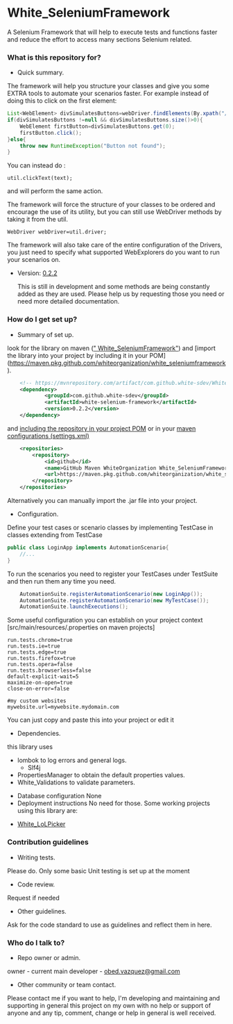 # White_SeleniumFramework
A Selenium Framework that will help to execute tests and functions faster and reduce the effort to access many sections Selenium related.



### What is this repository for? ###

* Quick summary.

The framework will help you structure your classes and give you some EXTRA tools to automate your scenarios faster.
For example instead of doing this to click on the first element:
``` java
List<WebElement> divSimulatesButtons=webDriver.findElements(By.xpath("//*[text() = '"+text+"']"));
if(divSimulatesButtons !=null && divSimulatesButtons.size()>0){
	WebElement firstButton=divSimulatesButtons.get(0);
	firstButton.click();
}else{
	throw new RuntimeException("Button not found");
}
```

You can instead do :
```
util.clickText(text);
```
and will perform the same action.

The framework will force the structure of your classes to be ordered and encourage the use of its utility, but you can still use WebDriver methods by taking it from the util.
```
WebDriver webDriver=util.driver;
```

The framework will also take care of the entire configuration of the Drivers, you just need to specify what supported WebExplorers do you want to run your scenarios on.


* Version: [0.2.2](https://github.com/orgs/WhiteOrganization/packages) 

    This is still in development and some methods are being constantly added as they are used. Please help us by requesting those you need or need more detailed documentation.

### How do I get set up? ###

* Summary of set up.

look for the library on maven ([" White_SeleniumFramework"](https://github.com/orgs/WhiteOrganization/packages)) and [import the library into your project
by including it in your POM](<url>https://maven.pkg.github.com/whiteorganization/white_seleniumframework</url>).
```XML
	<!-- https://mvnrepository.com/artifact/com.github.white-sdev/White_SeleniumFramework -->
	<dependency>
    		<groupId>com.github.white-sdev</groupId>
    		<artifactId>white-selenium-framework</artifactId>
    		<version>0.2.2</version>
	</dependency>
```
and [including the repository in your project POM](https://maven.pkg.github.com/whiteorganization/white_seleniumframework) or in your [maven configurations (settings.xml)](https://maven.apache.org/settings.html)
```XML
	<repositories>
	    <repository>
            <id>github</id>
            <name>GitHub Maven WhiteOrganization White_SeleniumFramework Repository</name>
            <url>https://maven.pkg.github.com/whiteorganization/white_seleniumframework</url>
	    </repository>
	</repositories>
```


Alternatively you can manually import the .jar file into your project.
* Configuration.

Define your test cases or scenario classes by implementing TestCase in classes extending from TestCase
```java
public class LoginApp implements AutomationScenario{
	//...
}
```

To run the scenarios you need to register your TestCases under TestSuite and then run them any time you need.
``` java
	AutomationSuite.registerAutomationScenario(new LoginApp());
	AutomationSuite.registerAutomationScenario(new MyTestCase());
	AutomationSuite.launchExecutions();
```

Some useful configuration you can establish on your project context [src/main/resources/<yourFileName>.properties on maven projects]
```
run.tests.chrome=true
run.tests.ie=true
run.tests.edge=true
run.tests.firefox=true
run.tests.opera=false
run.tests.browserless=false
default-explicit-wait=5
maximize-on-open=true
close-on-error=false

#my custom websites
mywebsite.url=mywebsite.mydomain.com
```
You can just copy and paste this into your project or edit it


* Dependencies.

this library uses
- lombok to log errors and general logs.
	- Slf4j
- PropertiesManager to obtain the default properties values.
- White_Validations to validate parameters.

* Database configuration
  None
* Deployment instructions
  No need for those. Some working projects using this library are:
- [White_LoLPicker](https://github.com/white-sdev/White_LoLPicker)

### Contribution guidelines ###

* Writing tests.

Please do. Only some basic Unit testing is set up at the moment
* Code review.

Request if needed
* Other guidelines.

Ask for the code standard to use as guidelines and reflect them in here.

### Who do I talk to? ###

* Repo owner or admin.

owner - current main developer - obed.vazquez@gmail.com
* Other community or team contact.

Please contact me if you want to help, I'm developing and maintaining and supporting in general this project on my own with no help or support of anyone and any tip, comment, change or help in general is well received.

